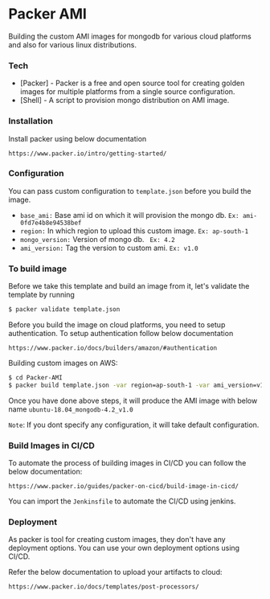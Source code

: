 # Packer AMI

Building the custom AMI images for mongodb for various cloud platforms and also for various linux distributions.

### Tech
* [Packer] - Packer is a free and open source tool for creating golden images for multiple platforms from a single source configuration.
* [Shell] - A script to provision mongo distribution on AMI image.

### Installation
Install packer using below documentation

```https://www.packer.io/intro/getting-started/```

### Configuration

You can pass custom configuration to ``template.json`` before you build the image.

* `` base_ami: `` Base ami id on which it will provision the mongo db. ```Ex: ami-0fd7e4b8e94538bef```
* `` region: ``  In which region to upload this custom image. ```Ex: ap-south-1```
* `` mongo_version: `` Version of mongo db. ``` Ex: 4.2```
* `` ami_version: `` Tag the version to custom ami. ```Ex: v1.0```

### To build image

Before we take this template and build an image from it, let's validate the template by running 

```sh 
$ packer validate template.json
```
Before you build the image on cloud platforms, you need to setup authentication. To setup authentication follow below documentation
   
   ``` https://www.packer.io/docs/builders/amazon/#authentication ```

Building custom images on AWS:
```sh
$ cd Packer-AMI
$ packer build template.json -var region=ap-south-1 -var ami_version=v1.0 -var mongo_version=4.2 -var base_ami=ami-0fd7e4b8e94538bef
```
Once you have done above steps, it will produce the AMI image with below name ```ubuntu-18.04_mongodb-4.2_v1.0 ```

```Note```: If you dont specify any configuration, it will take default configuration.

### Build Images in CI/CD

To automate the process of building images in CI/CD you can follow the below documentation:

```https://www.packer.io/guides/packer-on-cicd/build-image-in-cicd/```

You can import the ```Jenkinsfile``` to automate the CI/CD using jenkins.

### Deployment

As packer is tool for creating custom images, they don't have any deployment options. You can use your own deployment options using CI/CD.

Refer the below documentation to upload your artifacts to cloud:

``` https://www.packer.io/docs/templates/post-processors/ ```


